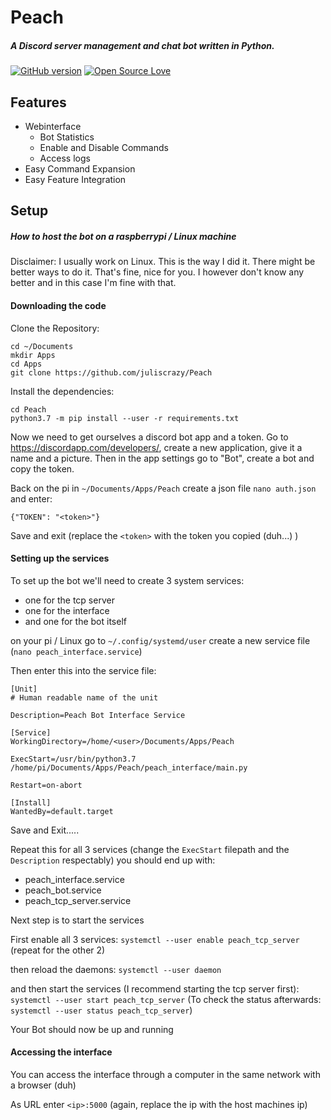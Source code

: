 # Peach
 ##### A Discord server management and chat bot written in Python.
[![GitHub version](https://badge.fury.io/gh/juliscrazy%2FCuddler.svg)](https://github.com/juliscrazy/Cuddler/issues)
[![Open Source Love](https://badges.frapsoft.com/os/mit/mit.svg?v=102)](https://github.com/juliscrazy/Cuddler)
 
## Features
 - Webinterface
   - Bot Statistics
   - Enable and Disable Commands
   - Access logs
 - Easy Command Expansion
 - Easy Feature Integration

## Setup
##### How to host the bot on a raspberrypi / Linux machine
Disclaimer: I usually work on Linux. This is the way I did it. There might be better ways to do it. That's fine, nice for you. I however don't know any better and in this case I'm fine with that.

#### Downloading the code
Clone the Repository:
```
cd ~/Documents
mkdir Apps
cd Apps
git clone https://github.com/juliscrazy/Peach
```
Install the dependencies:
```
cd Peach
python3.7 -m pip install --user -r requirements.txt
```
Now we need to get ourselves a discord bot app and a token. Go to https://discordapp.com/developers/, create a new application, give it a name and a picture. Then in the app settings go to "Bot", create a bot and copy the token.

Back on the pi in `~/Documents/Apps/Peach` create a json file `nano auth.json` and enter:
```
{"TOKEN": "<token>"}
```
Save and exit (replace the `<token>` with the token you copied (duh...) )

#### Setting up the services

To set up the bot we'll need to create 3 system services:
   - one for the tcp server
   - one for the interface
   - and one for the bot itself
   
on your pi / Linux go to `~/.config/systemd/user`
create a new service file (`nano peach_interface.service`)

Then enter this into the service file:
```
[Unit]
# Human readable name of the unit

Description=Peach Bot Interface Service

[Service]
WorkingDirectory=/home/<user>/Documents/Apps/Peach

ExecStart=/usr/bin/python3.7 /home/pi/Documents/Apps/Peach/peach_interface/main.py

Restart=on-abort

[Install]
WantedBy=default.target
```
Save and Exit.....

Repeat this for all 3 services (change the `ExecStart` filepath and the `Description` respectably)
you should end up with:

   - peach_interface.service
   - peach_bot.service
   - peach_tcp_server.service

Next step is to start the services

First enable all 3 services:
`systemctl --user enable peach_tcp_server` (repeat for the other 2)

then reload the daemons:
`systemctl --user daemon`

and then start the services (I recommend starting the tcp server first):
`systemctl --user start peach_tcp_server` (To check the status afterwards: `systemctl --user status peach_tcp_server`)

Your Bot should now be up and running

#### Accessing the interface

You can access the interface through a computer in the same network with a browser (duh)

As URL enter `<ip>:5000` (again, replace the ip with the host machines ip)
